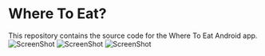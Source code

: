# Where To Eat?

This repository contains the source code for the Where To Eat Android app. 
![ScreenShot](http://s30.postimg.org/tqlsn80wx/Screenshot_2013_12_03_22_54_40.png)
![ScreenShot](http://postimg.org/image/s839kq0ll/)
![ScreenShot](http://postimg.org/image/s5y35uyzh/)
